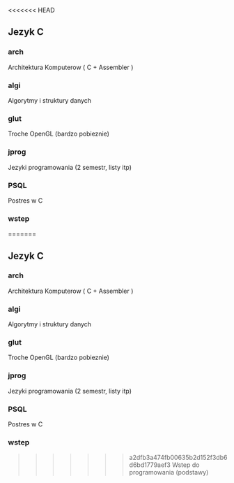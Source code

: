 <<<<<<< HEAD
## Jezyk C

### arch
Architektura Komputerow ( C + Assembler )
### algi
Algorytmy i struktury danych
### glut
Troche OpenGL (bardzo pobieznie)
### jprog
Jezyki programowania (2 semestr, listy itp)
### PSQL
Postres w C
### wstep
=======
## Jezyk C

### arch
Architektura Komputerow ( C + Assembler )
### algi
Algorytmy i struktury danych
### glut
Troche OpenGL (bardzo pobieznie)
### jprog
Jezyki programowania (2 semestr, listy itp)
### PSQL
Postres w C
### wstep
>>>>>>> a2dfb3a474fb00635b2d152f3db6d6bd1779aef3
Wstep do programowania (podstawy)
